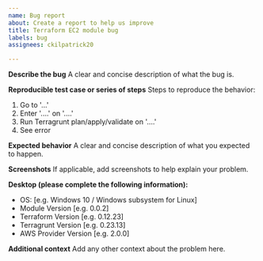 ```yaml
---
name: Bug report
about: Create a report to help us improve
title: Terraform EC2 module bug
labels: bug
assignees: ckilpatrick20

---
```


**Describe the bug**
A clear and concise description of what the bug is.

**Reproducible test case or series of steps**
Steps to reproduce the behavior:
1. Go to '...'
2. Enter '....' on '....'
3. Run Terragrunt plan/apply/validate on '....'
4. See error

**Expected behavior**
A clear and concise description of what you expected to happen.

**Screenshots**
If applicable, add screenshots to help explain your problem.

**Desktop (please complete the following information):**
 - OS: [e.g. Windows 10 / Windows subsystem for Linux]
 - Module Version [e.g. 0.0.2]
 - Terraform Version [e.g. 0.12.23]
 - Terragrunt Version [e.g. 0.23.13]
 - AWS Provider Version [e.g. 2.0.0]


**Additional context**
Add any other context about the problem here.
